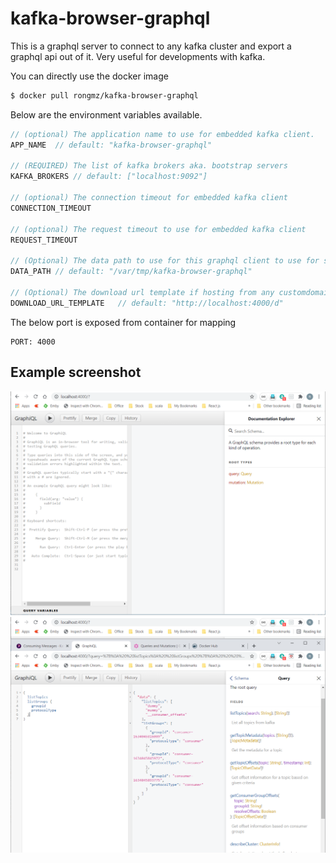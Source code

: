 # kafka-browser-graphql

This is a graphql server to connect to any kafka cluster and export a graphql api out of it. Very useful for developments with kafka.

You can directly use the docker image

```bash
$ docker pull rongmz/kafka-browser-graphql
```

Below are the environment variables available.

```javascript
// (optional) The application name to use for embedded kafka client.
APP_NAME  // default: "kafka-browser-graphql"

// (REQUIRED) The list of kafka brokers aka. bootstrap servers
KAFKA_BROKERS // default: ["localhost:9092"]

// (optional) The connection timeout for embedded kafka client
CONNECTION_TIMEOUT

// (optional) The request timeout to use for embedded kafka client
REQUEST_TIMEOUT

// (Optional) The data path to use for this graphql client to use for saving the consumed topic messages. In container, this location should be a writable location.
DATA_PATH // default: "/var/tmp/kafka-browser-graphql"

// (Optional) The download url template if hosting from any customdomain other than localhost.
DOWNLOAD_URL_TEMPLATE   // default: "http://localhost:4000/d"
```

The below port is exposed from container for mapping

```
PORT: 4000
```

## Example screenshot

![Graphql Client 1](https://github.com/rongmz/kafka-browser-graphql/blob/master/images/gql-interface.png?raw=true)
![Graphql Client 1](https://github.com/rongmz/kafka-browser-graphql/blob/master/images/gql-example1.png?raw=true)
